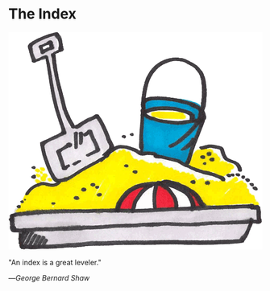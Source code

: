 # The Index

![](/assets/illustration-sandbox-color.png)

"An index is a great leveler."

—_George Bernard Shaw_

